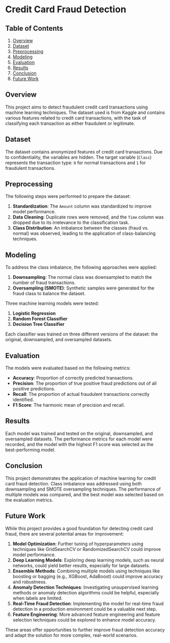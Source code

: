 # Credit Card Fraud Detection

## Table of Contents

1. [Overview](#overview)
2. [Dataset](#dataset)
3. [Preprocessing](#preprocessing)
4. [Modeling](#modeling)
5. [Evaluation](#evaluation)
6. [Results](#results)
7. [Conclusion](#conclusion)
8. [Future Work](#future-work)

## Overview

This project aims to detect fraudulent credit card transactions using machine learning techniques. The dataset used is from Kaggle and contains various features related to credit card transactions, with the task of classifying each transaction as either fraudulent or legitimate.

## Dataset

The dataset contains anonymized features of credit card transactions. Due to confidentiality, the variables are hidden. The target variable (`Class`) represents the transaction type: `0` for normal transactions and `1` for fraudulent transactions.

## Preprocessing

The following steps were performed to prepare the dataset:

1. **Standardization**: The `Amount` column was standardized to improve model performance.
2. **Data Cleaning**: Duplicate rows were removed, and the `Time` column was dropped due to its irrelevance to the classification task.
3. **Class Distribution**: An imbalance between the classes (fraud vs. normal) was observed, leading to the application of class-balancing techniques.

## Modeling

To address the class imbalance, the following approaches were applied:

1. **Downsampling**: The normal class was downsampled to match the number of fraud transactions.
2. **Oversampling (SMOTE)**: Synthetic samples were generated for the fraud class to balance the dataset.

Three machine learning models were tested:

1. **Logistic Regression**
2. **Random Forest Classifier**
3. **Decision Tree Classifier**

Each classifier was trained on three different versions of the dataset: the original, downsampled, and oversampled datasets.

## Evaluation

The models were evaluated based on the following metrics:

- **Accuracy**: Proportion of correctly predicted transactions.
- **Precision**: The proportion of true positive fraud predictions out of all positive predictions.
- **Recall**: The proportion of actual fraudulent transactions correctly identified.
- **F1 Score**: The harmonic mean of precision and recall.

## Results

Each model was trained and tested on the original, downsampled, and oversampled datasets. The performance metrics for each model were recorded, and the model with the highest F1 score was selected as the best-performing model.

## Conclusion

This project demonstrates the application of machine learning for credit card fraud detection. Class imbalance was addressed using both downsampling and SMOTE oversampling techniques. The performance of multiple models was compared, and the best model was selected based on the evaluation metrics.

## Future Work

While this project provides a good foundation for detecting credit card fraud, there are several potential areas for improvement:

1. **Model Optimization**: Further tuning of hyperparameters using techniques like GridSearchCV or RandomizedSearchCV could improve model performance.
2. **Deep Learning Models**: Exploring deep learning models, such as neural networks, could yield better results, especially for large datasets.
3. **Ensemble Methods**: Combining multiple models using techniques like boosting or bagging (e.g., XGBoost, AdaBoost) could improve accuracy and robustness.
4. **Anomaly Detection Techniques**: Investigating unsupervised learning methods or anomaly detection algorithms could be helpful, especially when labels are limited.
5. **Real-Time Fraud Detection**: Implementing the model for real-time fraud detection in a production environment could be a valuable next step.
6. **Feature Engineering**: More advanced feature engineering and feature selection techniques could be explored to enhance model accuracy.

These areas offer opportunities to further improve fraud detection accuracy and adapt the solution for more complex, real-world scenarios.

